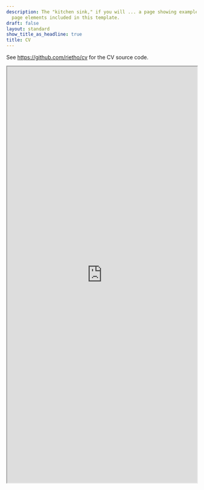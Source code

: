 ```yaml
---
description: The "kitchen sink," if you will ... a page showing examples of type and
  page elements included in this template.
draft: false
layout: standard
show_title_as_headline: true
title: CV
---
```


See https://github.com/rietho/cv for the CV source code.

<iframe id="cv_from_github"
    title="CV"
    width="100%"
    height="1100"
    src="https://rawcdn.githack.com/rietho/cv/79626172f184f5f9ca1e602b49e449b25bddcffb/cv.html">
</iframe>

